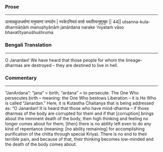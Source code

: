 ### Prose 
 --- 
उत्सन्नकुलधर्माणां मनुष्याणां जनार्दन |
नरकेऽनियतं वासो भवतीत्यनुशुश्रुम || 44||
utsanna-kula-dharmāṇāṁ manuṣhyāṇāṁ janārdana
narake ‘niyataṁ vāso bhavatītyanuśhuśhruma

### Bengali Translation 
 --- 
O Janardan! We have heard that those people for whom the lineage-dharmas are destroyed – they are destined to live in hell.

### Commentary 
 --- 
“JanArdana”: “jana” = birth; “ardana” = to persecute. The One Who persecutes birth – meaning: the One Who bestows Liberation – it is He Who is called “Janardan.” Here, it is Kutastha Chaitanya that is being addressed as: “O Janardan! It is heard that those who have mind-dharma – if those dharmas of the body are corrupted for them and if that [corruption] brings about the imminent death of the body, then high thinking and feeling no longer comes about for them; [then] there is no ability left even to do any kind of repentance (meaning: [no ability remaining] for accomplishing purification of the chitta through special Kriya). There is no end to their terrible pain, and because of that, their thinking becomes low-minded and the death of the body comes about.